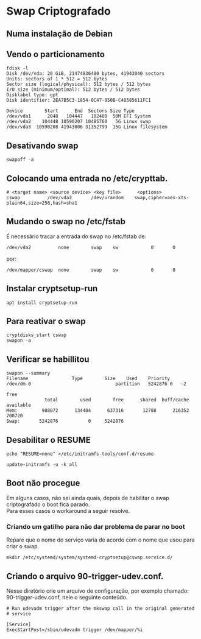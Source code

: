 # Swap Criptografado

## Numa instalação de Debian

## Vendo o particionamento
```
fdisk -l
Disk /dev/vda: 20 GiB, 21474836480 bytes, 41943040 sectors
Units: sectors of 1 * 512 = 512 bytes
Sector size (logical/physical): 512 bytes / 512 bytes
I/O size (minimum/optimal): 512 bytes / 512 bytes
Disklabel type: gpt
Disk identifier: 2EA7B5C3-1854-0C47-950B-C48585611FC1

Device        Start      End  Sectors Size Type
/dev/vda1      2048   104447   102400  50M EFI System
/dev/vda2    104448 10590207 10485760   5G Linux swap
/dev/vda3  10590208 41943006 31352799  15G Linux filesystem
```

## Desativando swap
`swapoff -a`

## Colocando uma entrada no /etc/crypttab.
```
# <target name> <source device> <key file>      <options>
cswap          /dev/vda2       /dev/urandom    swap,cipher=aes-xts-plain64,size=256,hash=sha1
```

## Mudando o swap no /etc/fstab
É necessário tracar a entrada do swap no /etc/fstab
de:
```
/dev/vda2          none        swap    sw            0       0
```
por:
```
/dev/mapper/cswap  none        swap    sw            0       0
```

## Instalar cryptsetup-run
```
apt install cryptsetup-run
```

## Para reativar o swap
```
cryptdisks_start cswap
swapon -a
```

## Verificar se habillitou
```
swapon --summary
Filename				Type		Size	Used	Priority
/dev/dm-0                              	partition	5242876	0	-2

free
              total        used        free      shared  buff/cache   available
Mem:         988072      134404      637316       12788      216352      700720
Swap:       5242876           0     5242876

```


## Desabilitar o RESUME
```
echo "RESUME=none" >/etc/initramfs-tools/conf.d/resume

update-initramfs -u -k all
```

## Boot não procegue
Em alguns casos, não sei ainda quais, depois de habilitar o swap criptografado o boot fica parado.   
Para esses casos o workaround a seguir resolve.

### Criando um gatilho para não dar problema de parar no boot
Repare que o nome do serviço varia de acordo com o nome que usou para criar o swap.
```
mkdir /etc/systemd/system/systemd-cryptsetup@cswap.service.d/
```

## Criando o arquivo 90-trigger-udev.conf.
Nesse diretório crie um arquivo de configuração, por exemplo chamado: 90-trigger-udev.conf, nele o seguinte conteúdo.
```
# Run udevadm trigger after the mkswap call in the original generated
# service

[Service]
ExecStartPost=/sbin/udevadm trigger /dev/mapper/%i
```
